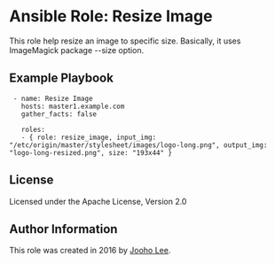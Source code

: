 # Ansible Role: Resize Image


This role help resize an image to specific size. Basically, it uses ImageMagick package --size option.


## Example Playbook
~~~
 - name: Resize Image
   hosts: master1.example.com
   gather_facts: false

   roles:
   - { role: resize_image, input_img: "/etc/origin/master/stylesheet/images/logo-long.png", output_img: "logo-long-resized.png", size: "193x44" }
~~~
## License

Licensed under the Apache License, Version 2.0

## Author Information

This role was created in 2016 by [Jooho Lee](http://github.com/jooho).

